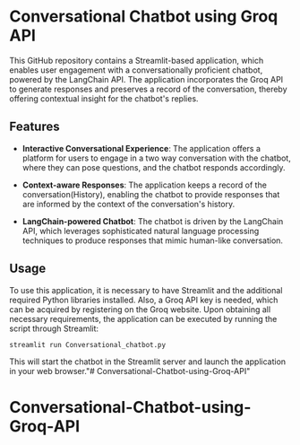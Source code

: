 # Conversational Chatbot using Groq API


This GitHub repository contains a Streamlit-based application, which enables user engagement with a conversationally proficient chatbot, powered by the LangChain API. The application incorporates the Groq API to generate responses and preserves a record of the conversation, thereby offering contextual insight for the chatbot's replies.

## Features

- **Interactive Conversational Experience**: The application offers a platform for users to engage in a two way conversation with the chatbot, where they can pose questions, and the chatbot responds accordingly.

- **Context-aware Responses**: The application keeps a record of the conversation(History), enabling the chatbot to provide responses that are informed by the context of the conversation's history.
- **LangChain-powered Chatbot**: The chatbot is driven by the LangChain API, which leverages sophisticated natural language processing techniques to produce responses that mimic human-like conversation.

## Usage
To use this application, it is necessary to have Streamlit and the additional required Python libraries installed. Also, a Groq API key is needed, which can be acquired by registering on the Groq website. Upon obtaining all necessary requirements, the application can be executed by running the script through Streamlit:

```shell
streamlit run Conversational_chatbot.py
```
This will start the chatbot in the Streamlit server and launch the application in your web browser."# Conversational-Chatbot-using-Groq-API" 
# Conversational-Chatbot-using-Groq-API
